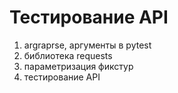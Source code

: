 # Тестирование API

1) argraprse, аргументы в pytest
2) библиотека requests
3) параметризация фикстур
4) тестирование API

